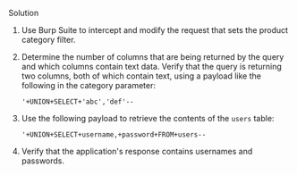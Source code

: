 
Solution

1. Use Burp Suite to intercept and modify the request that sets the product category filter.
2. Determine the number of columns that are being returned by the query and which columns contain text data. Verify that the query is returning two columns, both of which contain text, using a payload like the following in the category parameter:
    
    `'+UNION+SELECT+'abc','def'--`
3. Use the following payload to retrieve the contents of the `users` table:
    
    `'+UNION+SELECT+username,+password+FROM+users--`
4. Verify that the application's response contains usernames and passwords.